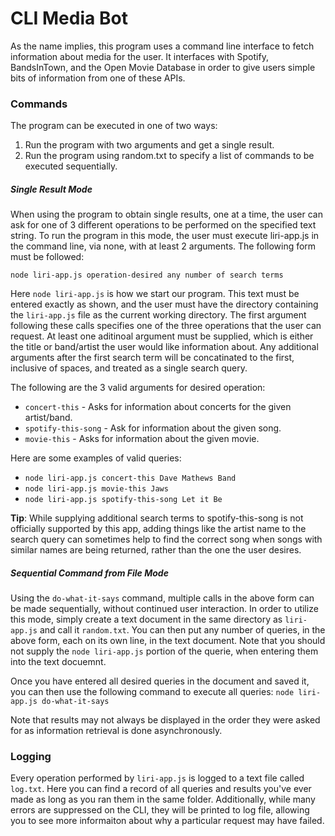 # CLI Media Bot

As the name implies, this program uses a command line interface to fetch information about media for the user. It interfaces with Spotify, BandsInTown, and the Open Movie Database in order to give users simple bits of information from one of these APIs.

### Commands
The program can be executed in one of two ways:
1. Run the program with two arguments and get a single result.
2. Run the program using random.txt to specify a list of commands to be executed sequentially. 

##### Single Result Mode
When using the program to obtain single results, one at a time, the user can ask for one of 3 different operations to be performed on the specified text string. To run the program in this mode, the user must execute liri-app.js in the command line, via none, with at least 2 arguments. The following form must be followed:
```
node liri-app.js operation-desired any number of search terms
```
Here `node liri-app.js` is how we start our program. This text must be entered exactly as shown, and the user must have the directory containing the `liri-app.js` file as the current working directory. The first argument following these calls specifies one of the three operations that the user can request. At least one aditinoal argument must be supplied, which is either the title or band/artist the user would like information about. Any additional arguments after the first search term will be concatinated to the first, inclusive of spaces, and treated as a single search query.

The following are the 3 valid arguments for desired operation:
* `concert-this` - Asks for information about concerts for the given artist/band.
* `spotify-this-song` - Ask for information about the given song.
* `movie-this` - Asks for information about the given movie.

Here are some examples of valid queries:
* `node liri-app.js concert-this Dave Mathews Band`
* `node liri-app.js movie-this Jaws`
* `node liri-app.js spotify-this-song Let it Be`

**Tip**: While supplying additional search terms to spotify-this-song is not officially supported by this app, adding things like the artist name to the search query can sometimes help to find the correct song when songs with similar names are being returned, rather than the one the user desires. 

##### Sequential Command from File Mode
Using the `do-what-it-says` command, multiple calls in the above form can be made sequentially, without continued user interaction. In order to utilize this mode, simply create a text document in the same directory as `liri-app.js` and call it `random.txt`. You can then put any number of queries, in the above form, each on its own line, in the text document. Note that you should not supply the `node liri-app.js` portion of the querie, when entering them into the text docuemnt. 

Once you have entered all desired queries in the document and saved it, you can then use the following command to execute all queries:
```node liri-app.js do-what-it-says```

Note that results may not always be displayed in the order they were asked for as information retrieval is done asynchronously.

### Logging
Every operation performed by `liri-app.js` is logged to a text file called `log.txt`. Here you can find a record of all queries and results you've ever made as long as you ran them in the same folder. Additionally, while many errors are suppressed on the CLI, they will be printed to log file, allowing you to see more informaiton about why a particular request may have failed. 